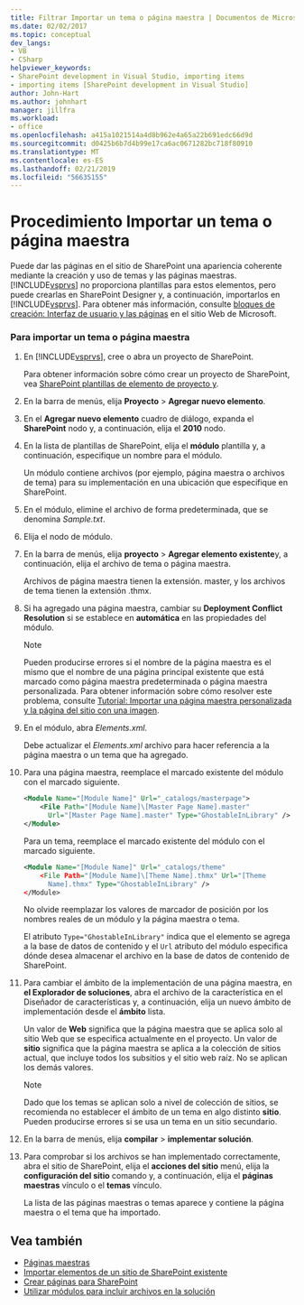 ```yaml
---
title: Filtrar Importar un tema o página maestra | Documentos de Microsoft
ms.date: 02/02/2017
ms.topic: conceptual
dev_langs:
- VB
- CSharp
helpviewer_keywords:
- SharePoint development in Visual Studio, importing items
- importing items [SharePoint development in Visual Studio]
author: John-Hart
ms.author: johnhart
manager: jillfra
ms.workload:
- office
ms.openlocfilehash: a415a1021514a4d8b962e4a65a22b691edc66d9d
ms.sourcegitcommit: d0425b6b7d4b99e17ca6ac0671282bc718f80910
ms.translationtype: MT
ms.contentlocale: es-ES
ms.lasthandoff: 02/21/2019
ms.locfileid: "56635155"
---
```

# <a name="how-to-import-a-master-page-or-theme"></a>Procedimiento Importar un tema o página maestra
  Puede dar las páginas en el sitio de SharePoint una apariencia coherente mediante la creación y uso de temas y las páginas maestras. [!INCLUDE[vsprvs](../sharepoint/includes/vsprvs-md.md)] no proporciona plantillas para estos elementos, pero puede crearlas en SharePoint Designer y, a continuación, importarlos en [!INCLUDE[vsprvs](../sharepoint/includes/vsprvs-md.md)]. Para obtener más información, consulte [bloques de creación: Interfaz de usuario y las páginas](http://go.microsoft.com/fwlink/?LinkID=182095) en el sitio Web de Microsoft.

### <a name="to-import-a-master-page-or-theme"></a>Para importar un tema o página maestra

1.  En [!INCLUDE[vsprvs](../sharepoint/includes/vsprvs-md.md)], cree o abra un proyecto de SharePoint.

     Para obtener información sobre cómo crear un proyecto de SharePoint, vea [SharePoint plantillas de elemento de proyecto y](../sharepoint/sharepoint-project-and-project-item-templates.md).

2.  En la barra de menús, elija **Proyecto** >  **Agregar nuevo elemento**.

3.  En el **Agregar nuevo elemento** cuadro de diálogo, expanda el **SharePoint** nodo y, a continuación, elija el **2010** nodo.

4.  En la lista de plantillas de SharePoint, elija el **módulo** plantilla y, a continuación, especifique un nombre para el módulo.

     Un módulo contiene archivos (por ejemplo, página maestra o archivos de tema) para su implementación en una ubicación que especifique en SharePoint.

5.  En el módulo, elimine el archivo de forma predeterminada, que se denomina *Sample.txt*.

6.  Elija el nodo de módulo.

7.  En la barra de menús, elija **proyecto** > **Agregar elemento existente**y, a continuación, elija el archivo de tema o página maestra.

     Archivos de página maestra tienen la extensión. master, y los archivos de tema tienen la extensión .thmx.

8.  Si ha agregado una página maestra, cambiar su **Deployment Conflict Resolution** si se establece en **automática** en las propiedades del módulo.

    > [!NOTE]
    >  Pueden producirse errores si el nombre de la página maestra es el mismo que el nombre de una página principal existente que está marcado como página maestra predeterminada o página maestra personalizada. Para obtener información sobre cómo resolver este problema, consulte [Tutorial: Importar una página maestra personalizada y la página del sitio con una imagen](../sharepoint/walkthrough-import-a-custom-master-page-and-site-page-with-an-image.md).

9. En el módulo, abra *Elements.xml*.

     Debe actualizar el *Elements.xml* archivo para hacer referencia a la página maestra o un tema que ha agregado.

10. Para una página maestra, reemplace el marcado existente del módulo con el marcado siguiente.

    ```xml
    <Module Name="[Module Name]" Url="_catalogs/masterpage">
        <File Path="[Module Name]\[Master Page Name].master"
          Url="[Master Page Name].master" Type="GhostableInLibrary" />
    </Module>
    ```

     Para un tema, reemplace el marcado existente del módulo con el marcado siguiente.

    ```xml
    <Module Name="[Module Name]" Url="_catalogs/theme"
        <File Path="[Module Name]\[Theme Name].thmx" Url="[Theme
          Name].thmx" Type="GhostableInLibrary" />
    </Module>
    ```

     No olvide reemplazar los valores de marcador de posición por los nombres reales de un módulo y la página maestra o tema.

     El atributo `Type="GhostableInLibrary"` indica que el elemento se agrega a la base de datos de contenido y el `Url` atributo del módulo especifica dónde desea almacenar el archivo en la base de datos de contenido de SharePoint.

11. Para cambiar el ámbito de la implementación de una página maestra, en **el Explorador de soluciones**, abra el archivo de la característica en el Diseñador de características y, a continuación, elija un nuevo ámbito de implementación desde el **ámbito** lista.

     Un valor de **Web** significa que la página maestra que se aplica solo al sitio Web que se especifica actualmente en el proyecto. Un valor de **sitio** significa que la página maestra se aplica a la colección de sitios actual, que incluye todos los subsitios y el sitio web raíz. No se aplican los demás valores.

    > [!NOTE]
    >  Dado que los temas se aplican solo a nivel de colección de sitios, se recomienda no establecer el ámbito de un tema en algo distinto **sitio**. Pueden producirse errores si se usa un tema en un sitio secundario.

12. En la barra de menús, elija **compilar** > **implementar solución**.

13. Para comprobar si los archivos se han implementado correctamente, abra el sitio de SharePoint, elija el **acciones del sitio** menú, elija la **configuración del sitio** comando y, a continuación, elija el **páginas maestras**  vínculo o el **temas** vínculo.

     La lista de las páginas maestras o temas aparece y contiene la página maestra o el tema que ha importado.

## <a name="see-also"></a>Vea también
- [Páginas maestras](http://go.microsoft.com/fwlink/?LinkId=184955)
- [Importar elementos de un sitio de SharePoint existente](../sharepoint/importing-items-from-an-existing-sharepoint-site.md)
- [Crear páginas para SharePoint](../sharepoint/creating-pages-for-sharepoint.md)
- [Utilizar módulos para incluir archivos en la solución](../sharepoint/using-modules-to-include-files-in-the-solution.md)
